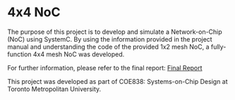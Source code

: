 # 4x4 NoC
The purpose of this project is to develop and simulate a Network-on-Chip (NoC) using SystemC. By using the information provided in the project manual and understanding the code of the provided 1x2 mesh NoC, a fully-function 4x4 mesh NoC was developed.

For further information, please refer to the final report: [Final Report](https://github.com/cthanges/University-Projects/blob/main/4x4-NoC/Final%20Report.docx)

This project was developed as part of COE838: Systems-on-Chip Design at Toronto Metropolitan University.